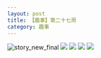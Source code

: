 ```yaml
---
layout: post
title: 【趣事】第二十七周
category: 趣事
---
```

![story_new_final](http://rzda7rj3c.hd-bkt.clouddn.com/img/story_new_final_0322.png)
![](http://rzdb2xp2h.hd-bkt.clouddn.com/img/funny-220702-1.jpg)
![](http://rzdb2xp2h.hd-bkt.clouddn.com/img/funny-220702-2.jpg)
![](http://rzdb2xp2h.hd-bkt.clouddn.com/img/funny-220701-1.jpg)
![](http://rzdb2xp2h.hd-bkt.clouddn.com/img/funny-220701-2.jpg)

  




